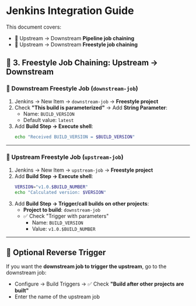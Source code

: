 # Jenkins Integration Guide

This document covers:

- 🔁 Upstream → Downstream **Pipeline job chaining**
- 🔁 Upstream → Downstream **Freestyle job chaining**


## 🧱 3. Freestyle Job Chaining: Upstream → Downstream

### 🔹 Downstream Freestyle Job (`downstream-job`)

1. Jenkins → New Item → `downstream-job` → **Freestyle project**
2. Check **"This build is parameterized"** → Add **String Parameter**:
   - Name: `BUILD_VERSION`
   - Default value: `latest`
3. Add **Build Step → Execute shell**:
   ```bash
   echo "Received BUILD_VERSION = $BUILD_VERSION"
   ```

---

### 🔹 Upstream Freestyle Job (`upstream-job`)

1. Jenkins → New Item → `upstream-job` → **Freestyle project**
2. Add **Build Step → Execute shell**:
   ```bash
   VERSION="v1.0.$BUILD_NUMBER"
   echo "Calculated version: $VERSION"
   ```
3. Add **Build Step → Trigger/call builds on other projects**:
   - **Project to build**: `downstream-job`
   - ✅ Check "Trigger with parameters"
     - Name: `BUILD_VERSION`
     - Value: `v1.0.$BUILD_NUMBER`

---

## 🔄 Optional Reverse Trigger

If you want the **downstream job to trigger the upstream**, go to the downstream job:

- Configure → Build Triggers → ✅ Check **"Build after other projects are built"**
- Enter the name of the upstream job


